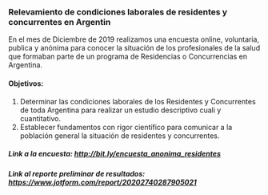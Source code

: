 ### Relevamiento de condiciones laborales de residentes y concurrentes en Argentin

En el mes de Diciembre de 2019 realizamos una encuesta online, voluntaria, publica y anónima para conocer la situación de los profesionales de la salud que formaban parte de un programa de Residencias o Concurrencias en Argentina.

#### Objetivos:
1. Determinar las condiciones laborales de los Residentes y Concurrentes de toda Argentina para realizar un estudio descriptivo cuali y cuantitativo.
2. Establecer fundamentos con rigor científico para comunicar a la población general la situación de residentes y concurrentes.

##### Link a la encuesta: http://bit.ly/encuesta_anonima_residentes

##### Link al reporte preliminar de resultados: https://www.jotform.com/report/20202740287905021
